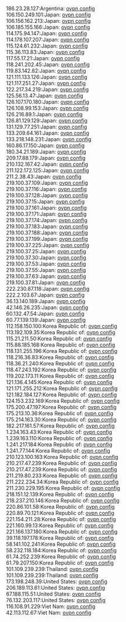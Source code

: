 186.23.28.127:Argentina: [ovpn config](vpn/186_23_28_127.ovpn)  
106.150.249.101:Japan: [ovpn config](vpn/106_150_249_101.ovpn)  
106.156.162.213:Japan: [ovpn config](vpn/106_156_162_213.ovpn)  
106.185.155.166:Japan: [ovpn config](vpn/106_185_155_166.ovpn)  
114.175.94.147:Japan: [ovpn config](vpn/114_175_94_147.ovpn)  
114.178.107.207:Japan: [ovpn config](vpn/114_178_107_207.ovpn)  
115.124.61.232:Japan: [ovpn config](vpn/115_124_61_232.ovpn)  
115.36.113.83:Japan: [ovpn config](vpn/115_36_113_83.ovpn)  
117.55.17.21:Japan: [ovpn config](vpn/117_55_17_21.ovpn)  
118.241.202.45:Japan: [ovpn config](vpn/118_241_202_45.ovpn)  
119.83.142.82:Japan: [ovpn config](vpn/119_83_142_82.ovpn)  
121.111.133.126:Japan: [ovpn config](vpn/121_111_133_126.ovpn)  
121.117.251.27:Japan: [ovpn config](vpn/121_117_251_27.ovpn)  
122.217.34.219:Japan: [ovpn config](vpn/122_217_34_219.ovpn)  
125.56.13.47:Japan: [ovpn config](vpn/125_56_13_47.ovpn)  
126.107.170.180:Japan: [ovpn config](vpn/126_107_170_180.ovpn)  
126.108.99.153:Japan: [ovpn config](vpn/126_108_99_153.ovpn)  
126.216.89.1:Japan: [ovpn config](vpn/126_216_89_1.ovpn)  
126.81.129.129:Japan: [ovpn config](vpn/126_81_129_129.ovpn)  
131.129.77.251:Japan: [ovpn config](vpn/131_129_77_251.ovpn)  
133.209.64.161:Japan: [ovpn config](vpn/133_209_64_161.ovpn)  
133.218.148.231:Japan: [ovpn config](vpn/133_218_148_231.ovpn)  
160.86.17.150:Japan: [ovpn config](vpn/160_86_17_150.ovpn)  
180.34.21.189:Japan: [ovpn config](vpn/180_34_21_189.ovpn)  
209.17.88.179:Japan: [ovpn config](vpn/209_17_88_179.ovpn)  
210.132.167.42:Japan: [ovpn config](vpn/210_132_167_42.ovpn)  
211.122.172.125:Japan: [ovpn config](vpn/211_122_172_125.ovpn)  
211.2.38.43:Japan: [ovpn config](vpn/211_2_38_43.ovpn)  
219.100.37.109:Japan: [ovpn config](vpn/219_100_37_109.ovpn)  
219.100.37.116:Japan: [ovpn config](vpn/219_100_37_116.ovpn)  
219.100.37.128:Japan: [ovpn config](vpn/219_100_37_128.ovpn)  
219.100.37.15:Japan: [ovpn config](vpn/219_100_37_15.ovpn)  
219.100.37.161:Japan: [ovpn config](vpn/219_100_37_161.ovpn)  
219.100.37.171:Japan: [ovpn config](vpn/219_100_37_171.ovpn)  
219.100.37.174:Japan: [ovpn config](vpn/219_100_37_174.ovpn)  
219.100.37.183:Japan: [ovpn config](vpn/219_100_37_183.ovpn)  
219.100.37.188:Japan: [ovpn config](vpn/219_100_37_188.ovpn)  
219.100.37.199:Japan: [ovpn config](vpn/219_100_37_199.ovpn)  
219.100.37.225:Japan: [ovpn config](vpn/219_100_37_225.ovpn)  
219.100.37.25:Japan: [ovpn config](vpn/219_100_37_25.ovpn)  
219.100.37.30:Japan: [ovpn config](vpn/219_100_37_30.ovpn)  
219.100.37.53:Japan: [ovpn config](vpn/219_100_37_53.ovpn)  
219.100.37.55:Japan: [ovpn config](vpn/219_100_37_55.ovpn)  
219.100.37.63:Japan: [ovpn config](vpn/219_100_37_63.ovpn)  
219.100.37.81:Japan: [ovpn config](vpn/219_100_37_81.ovpn)  
222.230.87.118:Japan: [ovpn config](vpn/222_230_87_118.ovpn)  
222.2.103.67:Japan: [ovpn config](vpn/222_2_103_67.ovpn)  
36.13.140.189:Japan: [ovpn config](vpn/36_13_140_189.ovpn)  
42.146.26.235:Japan: [ovpn config](vpn/42_146_26_235.ovpn)  
60.132.47.54:Japan: [ovpn config](vpn/60_132_47_54.ovpn)  
60.77.139.139:Japan: [ovpn config](vpn/60_77_139_139.ovpn)  
112.158.150.100:Korea Republic of: [ovpn config](vpn/112_158_150_100.ovpn)  
113.192.109.35:Korea Republic of: [ovpn config](vpn/113_192_109_35.ovpn)  
115.21.211.50:Korea Republic of: [ovpn config](vpn/115_21_211_50.ovpn)  
115.88.185.168:Korea Republic of: [ovpn config](vpn/115_88_185_168.ovpn)  
118.131.255.196:Korea Republic of: [ovpn config](vpn/118_131_255_196.ovpn)  
118.216.36.83:Korea Republic of: [ovpn config](vpn/118_216_36_83.ovpn)  
118.36.21.240:Korea Republic of: [ovpn config](vpn/118_36_21_240.ovpn)  
118.47.243.192:Korea Republic of: [ovpn config](vpn/118_47_243_192.ovpn)  
119.202.173.11:Korea Republic of: [ovpn config](vpn/119_202_173_11.ovpn)  
121.136.4.145:Korea Republic of: [ovpn config](vpn/121_136_4_145.ovpn)  
121.171.255.212:Korea Republic of: [ovpn config](vpn/121_171_255_212.ovpn)  
121.182.184.127:Korea Republic of: [ovpn config](vpn/121_182_184_127.ovpn)  
124.153.232.169:Korea Republic of: [ovpn config](vpn/124_153_232_169.ovpn)  
175.200.47.197:Korea Republic of: [ovpn config](vpn/175_200_47_197.ovpn)  
175.213.10.36:Korea Republic of: [ovpn config](vpn/175_213_10_36.ovpn)  
175.214.163.30:Korea Republic of: [ovpn config](vpn/175_214_163_30.ovpn)  
182.217.161.57:Korea Republic of: [ovpn config](vpn/182_217_161_57.ovpn)  
1.234.163.43:Korea Republic of: [ovpn config](vpn/1_234_163_43.ovpn)  
1.239.163.110:Korea Republic of: [ovpn config](vpn/1_239_163_110.ovpn)  
1.241.217.184:Korea Republic of: [ovpn config](vpn/1_241_217_184.ovpn)  
1.241.77.144:Korea Republic of: [ovpn config](vpn/1_241_77_144.ovpn)  
210.123.100.163:Korea Republic of: [ovpn config](vpn/210_123_100_163.ovpn)  
210.217.47.239:Korea Republic of: [ovpn config](vpn/210_217_47_239.ovpn)  
210.217.47.239:Korea Republic of: [ovpn config](vpn/210_217_47_239.ovpn)  
211.219.80.233:Korea Republic of: [ovpn config](vpn/211_219_80_233.ovpn)  
211.222.234.34:Korea Republic of: [ovpn config](vpn/211_222_234_34.ovpn)  
211.230.229.195:Korea Republic of: [ovpn config](vpn/211_230_229_195.ovpn)  
218.151.12.139:Korea Republic of: [ovpn config](vpn/218_151_12_139.ovpn)  
218.237.210.146:Korea Republic of: [ovpn config](vpn/218_237_210_146.ovpn)  
220.86.101.58:Korea Republic of: [ovpn config](vpn/220_86_101_58.ovpn)  
220.89.70.121:Korea Republic of: [ovpn config](vpn/220_89_70_121.ovpn)  
221.154.211.28:Korea Republic of: [ovpn config](vpn/221_154_211_28.ovpn)  
221.160.99.13:Korea Republic of: [ovpn config](vpn/221_160_99_13.ovpn)  
221.166.137.180:Korea Republic of: [ovpn config](vpn/221_166_137_180.ovpn)  
39.118.197.178:Korea Republic of: [ovpn config](vpn/39_118_197_178.ovpn)  
58.141.102.241:Korea Republic of: [ovpn config](vpn/58_141_102_241.ovpn)  
58.232.118.184:Korea Republic of: [ovpn config](vpn/58_232_118_184.ovpn)  
61.74.252.239:Korea Republic of: [ovpn config](vpn/61_74_252_239.ovpn)  
61.79.207.150:Korea Republic of: [ovpn config](vpn/61_79_207_150.ovpn)  
101.109.239.239:Thailand: [ovpn config](vpn/101_109_239_239.ovpn)  
101.109.239.239:Thailand: [ovpn config](vpn/101_109_239_239.ovpn)  
173.198.248.39:United States: [ovpn config](vpn/173_198_248_39.ovpn)  
206.189.113.61:United States: [ovpn config](vpn/206_189_113_61.ovpn)  
67.188.115.51:United States: [ovpn config](vpn/67_188_115_51.ovpn)  
76.132.203.117:United States: [ovpn config](vpn/76_132_203_117.ovpn)  
116.108.91.229:Viet Nam: [ovpn config](vpn/116_108_91_229.ovpn)  
42.113.112.67:Viet Nam: [ovpn config](vpn/42_113_112_67.ovpn)  

